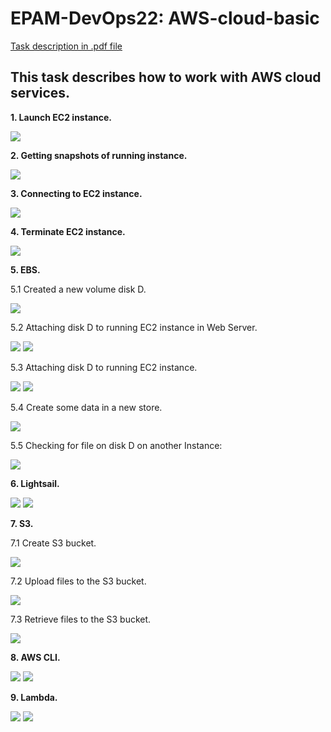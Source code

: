 # EPAM-DevOps22: AWS-cloud-basic

[Task description in .pdf file](/Task&20AWS.pdf)

## This task describes how to work with AWS cloud services.

**1. Launch EC2 instance.**

![](/AWS-cloud-basic/Screens/Launch-EC-2.png)

**2. Getting snapshots of running instance.**

![](/AWS-cloud-basic/Screens/SnapShot.png)

**3. Connecting to EC2 instance.**

![](/AWS-cloud-basic/Screens/Connect-to-EC-2.png)

**4. Terminate EC2 instance.**

![](/AWS-cloud-basic/Screens/Terminate-EC-2.png)

**5. EBS.**

5.1  Created a new volume disk D.

![](/AWS-cloud-basic/Screens/EBS.png)

5.2  Attaching disk D to running EC2 instance in Web Server.

![](/AWS-cloud-basic/Screens/Attach-Disk-D.png)
![](/AWS-cloud-basic/Screens/Attached-Disk.png)

5.3  Attaching disk D to running EC2 instance.

![](/AWS-cloud-basic/Screens/Mount-disk-d-1.png)
![](/AWS-cloud-basic/Screens/Mount-disk-d-2.png)

5.4  Create some data in a new store.

![](/AWS-cloud-basic/Screens/Create%20data.png)

5.5 Checking for file on disk D on another Instance:

![](/AWS-cloud-basic/Screens/Change-Disk-D.png)

**6. Lightsail.**

![](/AWS-cloud-basic/Screens/Lighttsail-1.png)
![](/AWS-cloud-basic/Screens/Lighttsail-2.png)

**7. S3.**

7.1 Create S3 bucket.

![](/AWS-cloud-basic/Screens/Create-bucket.png)

7.2 Upload files to the S3 bucket.

![](/AWS-cloud-basic/Screens/upload-files.png)

7.3 Retrieve files to the S3 bucket.

![](/AWS-cloud-basic/Screens/Retrieve-files.png)

**8. AWS CLI.**

![](/AWS-cloud-basic/Screens/ARN.png)
![](/AWS-cloud-basic/Screens/Work-with-bucket.png)

**9. Lambda.**

![](/AWS-cloud-basic/Screens/Create-function-lambda.png)
![](/AWS-cloud-basic/Screens/Start-function-lambda.png)
